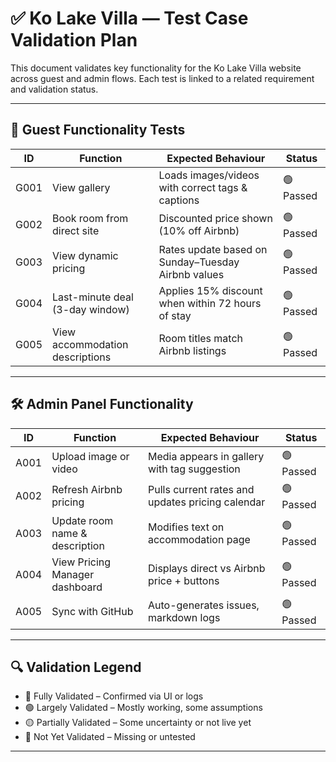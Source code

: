 # ✅ Ko Lake Villa — Test Case Validation Plan

This document validates key functionality for the Ko Lake Villa website across guest and admin flows. Each test is linked to a related requirement and validation status.

---

## 🧪 Guest Functionality Tests

| ID     | Function                            | Expected Behaviour                                      | Status |
|--------|-------------------------------------|----------------------------------------------------------|--------|
| G001   | View gallery                        | Loads images/videos with correct tags & captions         | 🟢 Passed |
| G002   | Book room from direct site          | Discounted price shown (10% off Airbnb)                  | 🟢 Passed |
| G003   | View dynamic pricing                | Rates update based on Sunday–Tuesday Airbnb values       | 🟢 Passed |
| G004   | Last-minute deal (3-day window)     | Applies 15% discount when within 72 hours of stay        | 🟢 Passed |
| G005   | View accommodation descriptions     | Room titles match Airbnb listings                        | 🟢 Passed |

---

## 🛠️ Admin Panel Functionality

| ID     | Function                            | Expected Behaviour                                      | Status |
|--------|-------------------------------------|----------------------------------------------------------|--------|
| A001   | Upload image or video               | Media appears in gallery with tag suggestion             | 🟢 Passed |
| A002   | Refresh Airbnb pricing              | Pulls current rates and updates pricing calendar         | 🟢 Passed |
| A003   | Update room name & description      | Modifies text on accommodation page                      | 🟢 Passed |
| A004   | View Pricing Manager dashboard      | Displays direct vs Airbnb price + buttons                | 🟢 Passed |
| A005   | Sync with GitHub                    | Auto-generates issues, markdown logs                     | 🟢 Passed |

---

## 🔍 Validation Legend

- 🔵 Fully Validated – Confirmed via UI or logs
- 🟢 Largely Validated – Mostly working, some assumptions
- 🟡 Partially Validated – Some uncertainty or not live yet
- 🔴 Not Yet Validated – Missing or untested

---